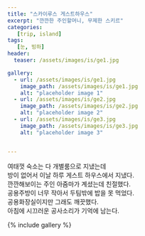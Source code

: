 ```yaml
---
title: "스카이루스 게스트하우스"
excerpt: "깐깐한 주인할머니, 무제한 스키르"
categories:
   [trip, island]
tags:
   [눈, 빙하]
header:
  teaser: /assets/images/is/ge1.jpg

gallery:
  - url: /assets/images/is/ge1.jpg
    image_path: /assets/images/is/ge1.jpg
    alt: "placeholder image 1"
  - url: /assets/images/is/ge2.jpg
    image_path: /assets/images/is/ge2.jpg
    alt: "placeholder image 2"
  - url: /assets/images/is/ge3.jpg
    image_path: /assets/images/is/ge3.jpg
    alt: "placeholder image 3"


---
```


여태껏 숙소는 다 개별룸으로 지냈는데  
방이 없어서 이날 하루 게스트 하우스에서 지냈다.  
깐깐해보이는 주인 아줌마가 계셨는데 친절했다.  
공용주방이 너무 작아서 두팀밖에 밥을 못 먹었다.  
공용화장실이지만 그래도 깨끗했다.  
아침에 시끄러운 공사소리가 기억에 남는다.  

{% include gallery  %}
